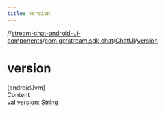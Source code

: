 ```yaml
---
title: version
---
```

//[stream-chat-android-ui-components](../../../index.md)/[com.getstream.sdk.chat](../index.md)/[ChatUI](index.md)/[version](version.md)



# version  
[androidJvm]  
Content  
val [version](version.md): [String](https://kotlinlang.org/api/latest/jvm/stdlib/kotlin/-string/index.html)  



